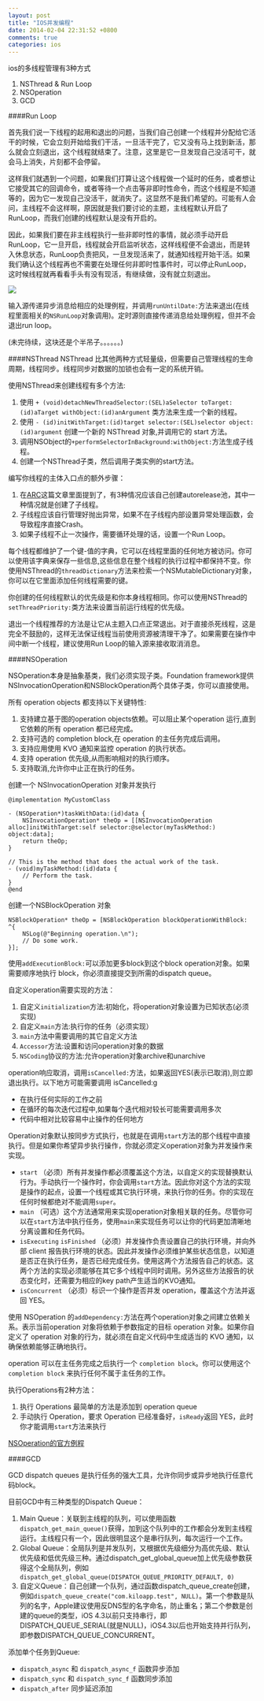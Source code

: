 ```yaml
---
layout: post
title: "IOS并发编程"
date: 2014-02-04 22:31:52 +0800
comments: true
categories: ios
---
```

ios的多线程管理有3种方式

1. NSThread & Run Loop
2. NSOperation
3. GCD

####Run Loop

首先我们说一下线程的起用和退出的问题，当我们自己创建一个线程并分配给它活干的时候，它会立刻开始给我们干活，一旦活干完了，它又没有马上找到新活，那么就会立刻退出，这个线程就结束了。注意，这里是它一旦发现自己没活可干，就会马上消失，片刻都不会停留。

这样我们就遇到一个问题，如果我们打算让这个线程做一个延时的任务，或者想让它接受其它的回调命令，或者等待一个点击等非即时性命令，而这个线程是不知道等的，因为它一发现自己没活干，就消失了。这显然不是我们希望的。可能有人会问，主线程不会这样啊，原因就是我们要讨论的主题，主线程默认开启了RunLoop，而我们创建的线程默认是没有开启的。

因此，如果我们要在非主线程执行一些非即时性的事情，就必须手动开启RunLoop，它一旦开启，线程就会开启监听状态，这样线程便不会退出，而是转入休息状态，RunLoop负责把风，一旦发现活来了，就通知线程开始干活。如果我们确认这个线程再也不需要在处理任何非即时性事件时，可以停止RunLoop，这时候线程就再看看手头有没有现活，有继续做，没有就立刻退出。

![](https://developer.apple.com/library/ios/documentation/Cocoa/Conceptual/Multithreading/Art/runloop.jpg)

输入源传递异步消息给相应的处理例程，并调用`runUntilDate:`方法来退出(在线程里面相关的`NSRunLoop`对象调用)。定时源则直接传递消息给处理例程，但并不会退出run loop。

(未完待续，这块还是个半吊子。。。。。。)

####NSThread
NSThread 比其他两种方式轻量级，但需要自己管理线程的生命周期，线程同步。线程同步对数据的加锁也会有一定的系统开销。

使用NSThread来创建线程有多个方法:

1. 使用 `+ (void)detachNewThreadSelector:(SEL)aSelector toTarget:(id)aTarget withObject:(id)anArgument` 类方法来生成一个新的线程。
2. 使用 `- (id)initWithTarget:(id)target selector:(SEL)selector object:(id)argument` 创建一个新的 NSThread 对象,并调用它的 start 方法。
3. 调用NSObject的`+performSelectorInBackground:withObject:`方法生成子线程。
4. 创建一个NSThread子类，然后调用子类实例的start方法。


编写你线程的主体入口点的额外步骤：

1. 在[ARC](http://yechunxiao19.github.io/blog/2014/02/04/arc/)这篇文章里面提到了，有3种情况应该自己创建autorelease池，其中一种情况就是创建了子线程。 
2. 子线程应该自行管理好抛出异常，如果不在子线程内部设置异常处理函数，会导致程序直接Crash。
3. 如果子线程不止一次操作，需要循环处理的话，设置一个Run Loop。

每个线程都维护了一个键-值的字典，它可以在线程里面的任何地方被访问。你可以使用该字典来保存一些信息,这些信息在整个线程的执行过程中都保持不变。你使用NSThread的`threadDictionary`方法来检索一个NSMutableDictionary对象，你可以在它里面添加任何线程需要的键。

你创建的任何线程默认的优先级是和你本身线程相同。你可以使用NSThread的 `setThreadPriority:`类方法来设置当前运行线程的优先级。

退出一个线程推荐的方法是让它从主题入口点正常退出。对于直接杀死线程，这是完全不鼓励的，这样无法保证线程当前使用资源被清理干净了。如果需要在操作中间中断一个线程，建议使用Run Loop的输入源来接收取消消息。

####NSOperation

NSOperation本身是抽象基类，我们必须实现子类。Foundation framework提供NSInvocationOperation和NSBlockOperation两个具体子类，你可以直接使用。


所有 operation objects 都支持以下关键特性:

1. 支持建立基于图的operation objects依赖。可以阻止某个operation 运行,直到它依赖的所有 operation 都已经完成。
2. 支持可选的 completion block,在 operation 的主任务完成后调用。
3. 支持应用使用 KVO 通知来监控 operation 的执行状态。
4. 支持 operation 优先级,从而影响相对的执行顺序。
5. 支持取消,允许你中止正在执行的任务。


创建一个 NSInvocationOperation 对象并发执行

	@implementation MyCustomClass
	
	- (NSOperation*)taskWithData:(id)data {
    	NSInvocationOperation* theOp = [[NSInvocationOperation alloc]initWithTarget:self selector:@selector(myTaskMethod:) object:data];
    	return theOp;
    }
  
	// This is the method that does the actual work of the task.
	- (void)myTaskMethod:(id)data {
    	// Perform the task.
	}
	@end

创建一个NSBlockOperation 对象

	NSBlockOperation* theOp = [NSBlockOperation blockOperationWithBlock: ^{
      	NSLog(@"Beginning operation.\n");
      	// Do some work.
    }];
    
使用`addExecutionBlock:`可以添加更多block到这个block operation对象。如果需要顺序地执行 block，你必须直接提交到所需的dispatch queue。


自定义operation需要实现的方法：

1. 自定义`initialization`方法:初始化，将operation对象设置为已知状态(必须实现)
2. 自定义`main`方法:执行你的任务（必须实现）
3. `main`方法中需要调用的其它自定义方法
4. `Accessor`方法:设置和访问operation对象的数据
5. `NSCoding`协议的方法:允许operation对象archive和unarchive


operation响应取消，调用`isCancelled:`方法，如果返回YES(表示已取消),则立即退出执行。以下地方可能需要调用 isCancelled:g

* 在执行任何实际的工作之前
* 在循环的每次迭代过程中,如果每个迭代相对较长可能需要调用多次
* 代码中相对比较容易中止操作的任何地方

Operation对象默认按同步方式执行，也就是在调用`start`方法的那个线程中直接执行。但是如果你希望异步执行操作，你就必须定义operation对象为并发操作来实现。


* `start` （必须）所有并发操作都必须覆盖这个方法，以自定义的实现替换默认行为。手动执行一个操作时，你会调用`start`方法。因此你对这个方法的实现是操作的起点，设置一个线程或其它执行环境，来执行你的任务。你的实现在任何时候都绝对不能调用`super`。
* `main` （可选）这个方法通常用来实现operation对象相关联的任务。尽管你可以在`start`方法中执行任务，使用`main`来实现任务可以让你的代码更加清晰地分离设置和任务代码。
* `isExecuting` `isFinished` （必须）并发操作负责设置自己的执行环境，并向外部 client 报告执行环境的状态。因此并发操作必须维护某些状态信息，以知道是否正在执行任务，是否已经完成任务。使用这两个方法报告自己的状态。这两个方法的实现必须能够在其它多个线程中同时调用。另外这些方法报告的状态变化时，还需要为相应的key path产生适当的KVO通知。
* `isConcurrent` （必须）标识一个操作是否并发 operation，覆盖这个方法并返回 YES。

使用 NSOperation 的`addDependency:`方法在两个operation对象之间建立依赖关系。表示当前operation 对象将依赖于参数指定的目标 operation 对象。如果你自定义了 operation 对象的行为，就必须在自定义代码中生成适当的 KVO 通知，以确保依赖能够正确地执行。

operation 可以在主任务完成之后执行一个 `completion block`。你可以使用这个 `completion block` 来执行任何不属于主任务的工作。

执行Operations有2种方法：

1. 执行 Operations 最简单的方法是添加到 operation queue
2. 手动执行 Operation，要求 Operation 已经准备好，`isReady`返回 YES，此时你才能调用`start`方法来执行

[NSOperation的官方例程](https://developer.apple.com/library/mac/samplecode/NSOperationSample/Introduction/Intro.html#//apple_ref/doc/uid/DTS10004184)

####GCD

GCD dispatch queues 是执行任务的强大工具，允许你同步或异步地执行任意代码block。

目前GCD中有三种类型的Dispatch Queue：

1. Main Queue：关联到主线程的队列，可以使用函数`dispatch_get_main_queue()`获得，加到这个队列中的工作都会分发到主线程运行。主线程只有一个，因此很明显这个是串行队列，每次运行一个工作。
2. Global Queue：全局队列是并发队列，又根据优先级细分为高优先级、默认优先级和低优先级三种。通过dispatch_get_global_queue加上优先级参数获得这个全局队列，例如`dispatch_get_global_queue(DISPATCH_QUEUE_PRIORITY_DEFAULT, 0)`
3. 自定义Queue：自己创建一个队列，通过函数dispatch_queue_create创建，例如`dispatch_queue_create("com.kiloapp.test", NULL)`。第一个参数是队列的名字，Apple建议使用反DNS型的名字命名，防止重名；第二个参数是创建的queue的类型，iOS 4.3以前只支持串行，即DISPATCH_QUEUE_SERIAL(就是NULL)，iOS4.3以后也开始支持并行队列，即参数DISPATCH_QUEUE_CONCURRENT。

添加单个任务到Queue:

* `dispatch_async` 和 `dispatch_async_f` 函数异步添加
* `dispatch_sync` 和 `dispatch_sync_f` 函数同步添加 
* `dispatch_after` 同步延迟添加

